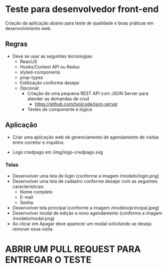 # Teste para desenvolvedor front-end

Criação da aplicação abaixo para teste de qualidade e boas práticas em desenvolvimento web.

## Regras
  
  - Deve se usar as seguintes tecnologias:
    - ReactJS
    - Hooks/Context API ou Redux
    - styled-components
    - prop-types
    - Estilização conforme desejar
    - Opcional:
      - Criação de uma pequena REST API com JSON Server para atender as demandas de crud
        - https://github.com/typicode/json-server
      - Testes de componente e lógica

## Aplicação

- Criar uma aplicação web de gerenciamento de agendamento de visitas entre corretor e inquilino.

- Logo credpago em /img/logo-credpago.svg

### Telas

  - Desenvolver uma tela de login (conforme a imagem /modelo/login.png)
  - Desenvolver uma tela de cadastro conforme desejar com as seguintes características:
    - Nome completo
    - E-mail
    - Senha
  - Desenvolver tela principal (conforme a imagem /modelo/principal.jpeg)
  - Desenvolver modal de edição e novo agendamento (conforme a imagem /modelo/modal.png)
  - Ao clicar em Apagar deve aparecer um modal solicitando se deseja remover essa visita
  
# ABRIR UM PULL REQUEST PARA ENTREGAR O TESTE
